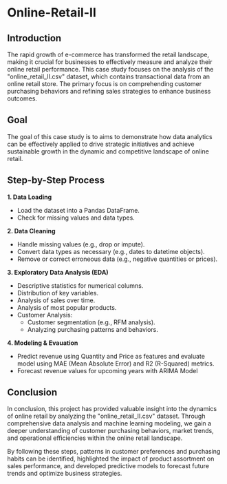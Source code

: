 # Online-Retail-II
## Introduction
The rapid growth of e-commerce has transformed the retail landscape, making it crucial for businesses to effectively measure and analyze their online retail performance. This case study focuses on the analysis of the "online_retail_II.csv" dataset, which contains transactional data from an online retail store. The primary focus is on comprehending customer purchasing behaviors and refining sales strategies to enhance business outcomes.
## Goal
The goal of this case study is to aims to demonstrate how data analytics can be effectively applied to drive strategic initiatives and achieve sustainable growth in the dynamic and competitive landscape of online retail.
## Step-by-Step Process
**1. Data Loading**
  * Load the dataset into a Pandas DataFrame.
  * Check for missing values and data types.

**2. Data Cleaning**
  * Handle missing values (e.g., drop or impute).
  * Convert data types as necessary (e.g., dates to datetime objects).
  * Remove or correct erroneous data (e.g., negative quantities or prices).

**3. Exploratory Data Analysis (EDA)**
  * Descriptive statistics for numerical columns.
  * Distribution of key variables.
  * Analysis of sales over time.
  * Analysis of most popular products.
  * Customer Analysis:
      * Customer segmentation (e.g., RFM analysis).
      * Analyzing purchasing patterns and behaviors.

**4. Modeling & Evauation**
  * Predict revenue using Quantity and Price as features and evaluate model using MAE (Mean Absolute Error) and R2 (R-Squared) metrics.
  * Forecast revenue values for upcoming years with ARIMA Model

## Conclusion
In conclusion, this project has provided valuable insight into the dynamics of online retail by analyzing the "online_retail_II.csv" dataset. Through comprehensive data analysis and machine learning modeling, we gain a deeper understanding of customer purchasing behaviors, market trends, and operational efficiencies within the online retail landscape.

By following these steps, patterns in customer preferences and purchasing habits can be identified, highlighted the impact of product assortment on sales performance, and developed predictive models to forecast future trends and optimize business strategies.

